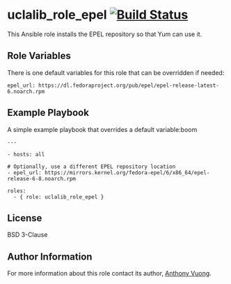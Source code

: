 uclalib_role_epel [![Build Status](https://travis-ci.org/UCLALibrary/uclalib_role_epel.svg?branch=master)](https://travis-ci.org/UCLALibrary/uclalib_role_epel)
=========

This Ansible role installs the EPEL repository so that Yum can use it.

Role Variables
--------------

There is one default variables for this role that can be overridden if needed:

    epel_url: https://dl.fedoraproject.org/pub/epel/epel-release-latest-6.noarch.rpm


Example Playbook
----------------

A simple example playbook that overrides a default variable:boom

    ---
    
    - hosts: all
    
    # Optionally, use a different EPEL repository location
    - epel_url: https://mirrors.kernel.org/fedora-epel/6/x86_64/epel-release-6-8.noarch.rpm
    
    roles:
      - { role: uclalib_role_epel }

License
-------

BSD 3-Clause

Author Information
------------------

For more information about this role contact its author, [Anthony Vuong](https://github.com/avu0ng).
